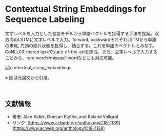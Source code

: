 # Contextual String Embeddings for Sequence Labeling

文字レベルを入力とした言語モデルから単語ベクトルを獲得する手法を提案。双方向のLSTMに文字レベルで入力。forward, backwardそれぞれLSTMから単語の末尾, 先頭の隠れ状態を獲得し、結合する。これを単語のベクトルとみなす。CoNLL03 shared taskでstate-of-the-artを達成。また、文字レベルで入力することから、rare wordやmisspell wordなどにも対応可能。

![contextual_string_embeddings](https://user-images.githubusercontent.com/53220859/63939039-3ccb1b80-caa1-11e9-906b-4dffbd8ca478.png)

※ 図は元論文から引用。

<br>



## 文献情報

- 著者: Alan Akbik, Duncan Blythe, and Roland Vollgraf
- リンク: [https://www.aclweb.org/anthology/C18-1139](https://www.aclweb.org/anthology/C18-1139)


